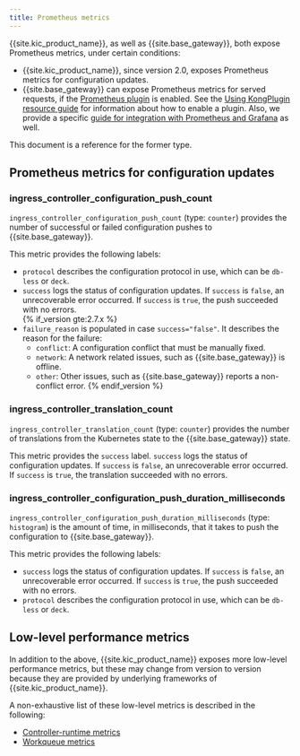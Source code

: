 ```yaml
---
title: Prometheus metrics
---
```


{{site.kic_product_name}}, as well as {{site.base_gateway}}, both expose Prometheus metrics, under certain conditions:

* {{site.kic_product_name}}, since version 2.0, exposes Prometheus metrics for configuration updates.
* {{site.base_gateway}} can expose Prometheus metrics for served requests, if the [Prometheus plugin][prom-plugin] is enabled. See the [Using KongPlugin resource guide][kongplugin-guide] for information about how to enable a plugin. Also, we provide a specific [guide for integration with Prometheus and Grafana][grafana-guide] as well.

This document is a reference for the former type.

## Prometheus metrics for configuration updates

### ingress_controller_configuration_push_count

`ingress_controller_configuration_push_count` (type: `counter`) provides the number of successful or failed configuration pushes to {{site.base_gateway}}.

This metric provides the following labels:

* `protocol` describes the configuration protocol in use, which can be `db-less` or `deck`. 
* `success` logs the status of configuration updates. If `success` is `false`, an unrecoverable error occurred.  If `success` is `true`, the push succeeded with no errors.  
{% if_version gte:2.7.x %}
* `failure_reason` is populated in case `success="false"`. It describes the reason for the failure: 
    * `conflict`: A configuration conflict that must be manually fixed. 
    * `network`: A network related issues, such as {{site.base_gateway}} is offline.
    * `other`: Other issues, such as {{site.base_gateway}} reports a non-conflict error. 
{% endif_version %}


### ingress_controller_translation_count
`ingress_controller_translation_count` (type: `counter`) provides the number of translations from the Kubernetes state to the {{site.base_gateway}} state. 

This metric provides the `success` label. `success` logs the status of configuration updates. If `success` is `false`, an unrecoverable error occurred. 
If `success` is `true`, the translation succeeded with no errors.

### ingress_controller_configuration_push_duration_milliseconds
`ingress_controller_configuration_push_duration_milliseconds` (type: `histogram`) is the amount of time, in milliseconds, that it takes to push the configuration to {{site.base_gateway}}. 

This metric provides the following labels:
 
* `success` logs the status of configuration updates. If `success` is `false`, an unrecoverable error occurred.  If `success` is `true`, the push succeeded with no errors.
* `protocol` describes the configuration protocol in use, which can be `db-less` or `deck`.

## Low-level performance metrics

In addition to the above, {{site.kic_product_name}} exposes more low-level performance metrics, but these may change from version to version because they are provided by underlying frameworks of {{site.kic_product_name}}.

A non-exhaustive list of these low-level metrics is described in the following:
* [Controller-runtime metrics](https://github.com/kubernetes-sigs/controller-runtime/blob/master/pkg/internal/controller/metrics/metrics.go)
* [Workqueue metrics](https://github.com/kubernetes/component-base/blob/release-1.20/metrics/prometheus/workqueue/metrics.go#L29)

[kongplugin-guide]: /kubernetes-ingress-controller/{{page.kong_version}}/guides/using-kongplugin-resource/
[grafana-guide]: /kubernetes-ingress-controller/{{page.kong_version}}/guides/prometheus-grafana/
[prom-plugin]: /hub/kong-inc/prometheus/
